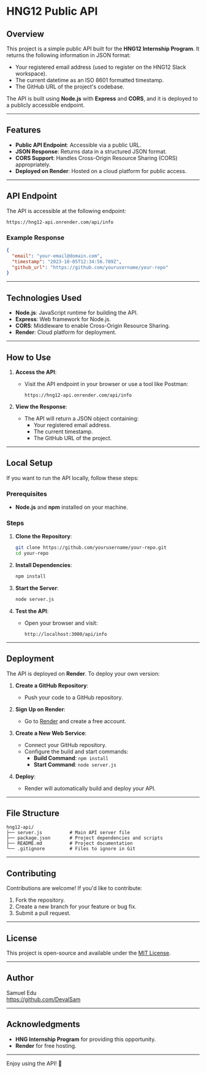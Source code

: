 # HNG12 Public API

## Overview
This project is a simple public API built for the **HNG12 Internship Program**. It returns the following information in JSON format:
- Your registered email address (used to register on the HNG12 Slack workspace).
- The current datetime as an ISO 8601 formatted timestamp.
- The GitHub URL of the project's codebase.

The API is built using **Node.js** with **Express** and **CORS**, and it is deployed to a publicly accessible endpoint.

---

## Features
- **Public API Endpoint**: Accessible via a public URL.
- **JSON Response**: Returns data in a structured JSON format.
- **CORS Support**: Handles Cross-Origin Resource Sharing (CORS) appropriately.
- **Deployed on Render**: Hosted on a cloud platform for public access.

---

## API Endpoint
The API is accessible at the following endpoint:
```
https://hng12-api.onrender.com/api/info
```

### Example Response
```json
{
  "email": "your-email@domain.com",
  "timestamp": "2023-10-05T12:34:56.789Z",
  "github_url": "https://github.com/yourusername/your-repo"
}
```

---

## Technologies Used
- **Node.js**: JavaScript runtime for building the API.
- **Express**: Web framework for Node.js.
- **CORS**: Middleware to enable Cross-Origin Resource Sharing.
- **Render**: Cloud platform for deployment.

---

## How to Use
1. **Access the API**:
   - Visit the API endpoint in your browser or use a tool like Postman:
     ```
     https://hng12-api.onrender.com/api/info
     ```

2. **View the Response**:
   - The API will return a JSON object containing:
     - Your registered email address.
     - The current timestamp.
     - The GitHub URL of the project.

---

## Local Setup
If you want to run the API locally, follow these steps:

### Prerequisites
- **Node.js** and **npm** installed on your machine.

### Steps
1. **Clone the Repository**:
   ```bash
   git clone https://github.com/yourusername/your-repo.git
   cd your-repo
   ```

2. **Install Dependencies**:
   ```bash
   npm install
   ```

3. **Start the Server**:
   ```bash
   node server.js
   ```

4. **Test the API**:
   - Open your browser and visit:
     ```
     http://localhost:3000/api/info
     ```

---

## Deployment
The API is deployed on **Render**. To deploy your own version:

1. **Create a GitHub Repository**:
   - Push your code to a GitHub repository.

2. **Sign Up on Render**:
   - Go to [Render](https://render.com/) and create a free account.

3. **Create a New Web Service**:
   - Connect your GitHub repository.
   - Configure the build and start commands:
     - **Build Command**: `npm install`
     - **Start Command**: `node server.js`

4. **Deploy**:
   - Render will automatically build and deploy your API.

---

## File Structure
```
hng12-api/
├── server.js          # Main API server file
├── package.json       # Project dependencies and scripts
├── README.md          # Project documentation
└── .gitignore         # Files to ignore in Git
```

---

## Contributing
Contributions are welcome! If you'd like to contribute:
1. Fork the repository.
2. Create a new branch for your feature or bug fix.
3. Submit a pull request.

---

## License
This project is open-source and available under the [MIT License](LICENSE).

---

## Author
Samuel Edu  
https://github.com/DevalSam

---

## Acknowledgments
- **HNG Internship Program** for providing this opportunity.
- **Render** for free hosting.

---

Enjoy using the API! 🚀
